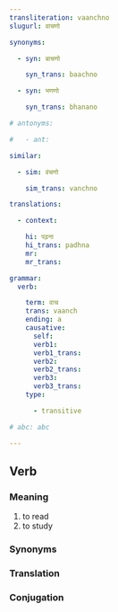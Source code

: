 ```yaml
---
transliteration: vaanchno
slugurl: वाचणो

synonyms:

  - syn: बाचणो

    syn_trans: baachno

  - syn: भणणो

    syn_trans: bhanano

# antonyms:

#   - ant:

similar:

  - sim: वंचणो

    sim_trans: vanchno

translations:

  - context:

    hi: पढ़ना
    hi_trans: padhna
    mr:
    mr_trans:

grammar: 
  verb:

    term: वाच
    trans: vaanch
    ending: a
    causative:
      self:
      verb1:
      verb1_trans:
      verb2:
      verb2_trans:
      verb3:
      verb3_trans:
    type:

      - transitive

# abc: abc  

---
```


## Verb

### Meaning

1. to read
2. to study

### Synonyms

<syn :syn="synonyms" ></syn>

### Translation

<translation :translation="translations" ></translation>

### Conjugation

<verb-conj :grammar="grammar" ></verb-conj>
